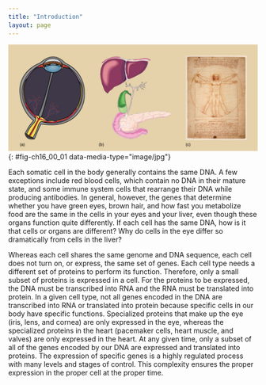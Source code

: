 ```yaml
---
title: "Introduction"
layout: page
---
```



<?cnx.eoc class="summary" title="Sections Summary"?>

<?cnx.eoc class="art-exercise" title="Art Connections"?>

<?cnx.eoc class="multiple-choice" title="Multiple Choice"?>

<?cnx.eoc class="free-response" title="Free Response"?>

 ![Part A depicts a cross section of an eyeball, which has a lens at the front and a cluster of blood vessels at the back. Part B depicts a liver, which is shaped like a triangle. Beneath the liver is a lobe-shaped gall bladder connected to a pancreas by a stem-like vessel. Part C is a sketch, drawn by Leonardo Da Vinci, of a man standing erect with outstretched arms. Superimposed on this image, the man has his legs spread and his arms uplifted.](../resources/Figure_16_00_01.jpg "The genetic content of each somatic cell in an organism is the same, but not all genes are expressed in every cell. The control of which genes are expressed dictates whether a cell is (a) an eye cell or (b) a liver cell. It is the differential gene expression patterns that arise in different cells that give rise to (c) a complete organism."){: #fig-ch16_00_01 data-media-type="image/jpg"}

Each somatic cell in the body generally contains the same DNA. A few exceptions include red blood cells, which contain no DNA in their mature state, and some immune system cells that rearrange their DNA while producing antibodies. In general, however, the genes that determine whether you have green eyes, brown hair, and how fast you metabolize food are the same in the cells in your eyes and your liver, even though these organs function quite differently. If each cell has the same DNA, how is it that cells or organs are different? Why do cells in the eye differ so dramatically from cells in the liver?

Whereas each cell shares the same genome and DNA sequence, each cell does not turn on, or express, the same set of genes. Each cell type needs a different set of proteins to perform its function. Therefore, only a small subset of proteins is expressed in a cell. For the proteins to be expressed, the DNA must be transcribed into RNA and the RNA must be translated into protein. In a given cell type, not all genes encoded in the DNA are transcribed into RNA or translated into protein because specific cells in our body have specific functions. Specialized proteins that make up the eye (iris, lens, and cornea) are only expressed in the eye, whereas the specialized proteins in the heart (pacemaker cells, heart muscle, and valves) are only expressed in the heart. At any given time, only a subset of all of the genes encoded by our DNA are expressed and translated into proteins. The expression of specific genes is a highly regulated process with many levels and stages of control. This complexity ensures the proper expression in the proper cell at the proper time.

